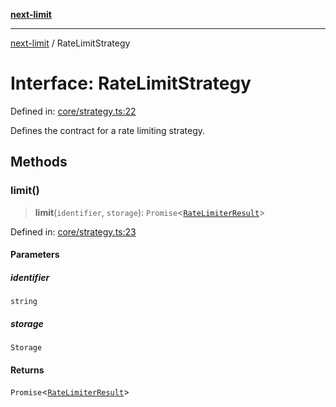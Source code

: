 [**next-limit**](../README.md)

***

[next-limit](../README.md) / RateLimitStrategy

# Interface: RateLimitStrategy

Defined in: [core/strategy.ts:22](https://github.com/saoudi-h/next-limit/blob/527d4e765919035965098773f4a5584e6ee0095b/src/core/strategy.ts#L22)

Defines the contract for a rate limiting strategy.

## Methods

### limit()

> **limit**(`identifier`, `storage`): `Promise`\<[`RateLimiterResult`](RateLimiterResult.md)\>

Defined in: [core/strategy.ts:23](https://github.com/saoudi-h/next-limit/blob/527d4e765919035965098773f4a5584e6ee0095b/src/core/strategy.ts#L23)

#### Parameters

##### identifier

`string`

##### storage

`Storage`

#### Returns

`Promise`\<[`RateLimiterResult`](RateLimiterResult.md)\>
